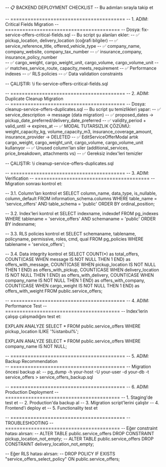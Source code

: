 -- 📋 BACKEND DEPLOYMENT CHECKLIST
-- Bu adımları sırayla takip et

-- ========================================
-- 1. ADIM: Critical Fields Migration
-- ========================================
-- Dosya: fix-service-offers-critical-fields.sql
-- Bu script şu alanları ekler:
-- ✅ pickup_location, delivery_location (coğrafi bilgiler)
-- ✅ service_reference_title, offered_vehicle_type
-- ✅ company_name, company_website, company_tax_number
-- ✅ insurance_company, insurance_policy_number  
-- ✅ cargo_weight, cargo_weight_unit, cargo_volume, cargo_volume_unit
-- ✅ matches_service_route, capacity_meets_requirement
-- ✅ Performance indexes
-- ✅ RLS policies
-- ✅ Data validation constraints

-- ÇALIŞTIR:
\i fix-service-offers-critical-fields.sql

-- ========================================
-- 2. ADIM: Duplicate Cleanup Migration  
-- ========================================
-- Dosya: cleanup-service-offers-duplicates.sql
-- Bu script şu temizlikleri yapar:
-- ✅ service_description → message (data migration)
-- ✅ proposed_dates → pickup_date_preferred/delivery_date_preferred
-- ✅ validity_period + valid_until → expires_at
-- ✅ MODAL TUTARSIZLIK ÇÖZÜMÜ: weight_capacity_kg, volume_capacity_m3, insurance_coverage_amount, insurance_provider → DELETED
-- ✅ EditServiceOfferModal artık cargo_weight, cargo_weight_unit, cargo_volume, cargo_volume_unit kullanıyor
-- ✅ Unused column'ları siler (additional_services, price_breakdown, attachments vs)
-- ✅ Gereksiz index'leri temizler

-- ÇALIŞTIR:
\i cleanup-service-offers-duplicates.sql

-- ========================================
-- 3. ADIM: Verification
-- ========================================
-- Migration sonrası kontrol et:

-- 3.1. Column'ları kontrol et
SELECT column_name, data_type, is_nullable, column_default
FROM information_schema.columns 
WHERE table_name = 'service_offers' 
  AND table_schema = 'public'
ORDER BY ordinal_position;

-- 3.2. Index'leri kontrol et
SELECT indexname, indexdef 
FROM pg_indexes 
WHERE tablename = 'service_offers' 
  AND schemaname = 'public'
ORDER BY indexname;

-- 3.3. RLS policies kontrol et
SELECT schemaname, tablename, policyname, permissive, roles, cmd, qual
FROM pg_policies 
WHERE tablename = 'service_offers';

-- 3.4. Data integrity kontrol et
SELECT 
  COUNT(*) as total_offers,
  COUNT(CASE WHEN message IS NOT NULL THEN 1 END) as offers_with_message,
  COUNT(CASE WHEN pickup_location IS NOT NULL THEN 1 END) as offers_with_pickup,
  COUNT(CASE WHEN delivery_location IS NOT NULL THEN 1 END) as offers_with_delivery,
  COUNT(CASE WHEN company_name IS NOT NULL THEN 1 END) as offers_with_company,
  COUNT(CASE WHEN cargo_weight IS NOT NULL THEN 1 END) as offers_with_weight
FROM public.service_offers;

-- ========================================
-- 4. ADIM: Performance Test
-- ========================================
-- Index'lerin çalışıp çalışmadığını test et:

EXPLAIN ANALYZE 
SELECT * FROM public.service_offers 
WHERE pickup_location ILIKE '%istanbul%';

EXPLAIN ANALYZE 
SELECT * FROM public.service_offers 
WHERE company_name IS NOT NULL;

-- ========================================
-- 5. ADIM: Backup Recommendation  
-- ========================================
-- Migration öncesi backup al:
-- pg_dump -h your-host -U your-user -d your-db -t service_offers > service_offers_backup.sql

-- ========================================
-- 6. ADIM: Production Deployment
-- ========================================
-- 1. Staging'de test et
-- 2. Production'da backup al
-- 3. Migration script'lerini çalıştır
-- 4. Frontend'i deploy et
-- 5. Functionality test et

-- ========================================
-- TROUBLESHOOTING
-- ========================================
-- Eğer constraint hatası alırsan:
-- ALTER TABLE public.service_offers DROP CONSTRAINT pickup_location_not_empty;
-- ALTER TABLE public.service_offers DROP CONSTRAINT delivery_location_not_empty;

-- Eğer RLS hatası alırsan:
-- DROP POLICY IF EXISTS "service_offers_select_policy" ON public.service_offers;
